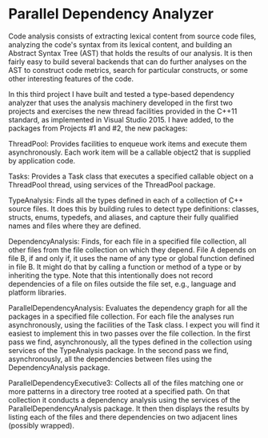 ﻿# Parallel Dependency Analyzer

Code analysis consists of extracting lexical content from source code files, analyzing the code's syntax from its lexical content, and building an Abstract Syntax Tree (AST) that holds the results of our analysis. It is then fairly easy to build several backends that can do further analyses on the AST to construct code metrics, search for particular constructs, or some other interesting features of the code.

In this third project I have built and tested a type-based dependency analyzer that uses the analysis machinery developed in the first two projects and exercises the new thread facilities provided in the C++11 standard, as implemented in Visual Studio 2015. I have added, to the packages from Projects #1 and #2, the new packages:

ThreadPool:
Provides facilities to enqueue work items and execute them asynchronously. Each work item will be a callable object2 that is supplied by application code.

Tasks:
Provides a Task class that executes a specified callable object on a ThreadPool thread, using services of the ThreadPool package.

TypeAnalysis:
Finds all the types defined in each of a collection of C++ source files. It does this by building rules to detect type definitions: classes, structs, enums, typedefs, and aliases, and capture their fully qualified names and files where they are defined.

DependencyAnalysis:
Finds, for each file in a specified file collection, all other files from the file collection on which they depend. File A depends on file B, if and only if, it uses the name of any type or global function defined in file B. It might do that by calling a function or method of a type or by inheriting the type. Note that this intentionally does not record dependencies of a file on files outside the file set, e.g., language and platform libraries.

ParallelDependencyAnalysis:
Evaluates the dependency graph for all the packages in a specified file collection. For each file the analyses run asynchronously, using the facilities of the Task class. I expect you will find it easiest to implement this in two passes over the file collection. In the first pass we find, asynchronously, all the types defined in the collection using services of the TypeAnalysis package. In the second pass we find, asynchronously, all the dependencies between files using the DependencyAnalysis package.

ParallelDependencyExecutive3:
Collects all of the files matching one or more patterns in a directory tree rooted at a specified path. On that collection it conducts a dependency analysis using the services of the ParallelDependencyAnalysis package. It then then displays the results by listing each of the files and there dependencies on two adjacent lines (possibly wrapped).
